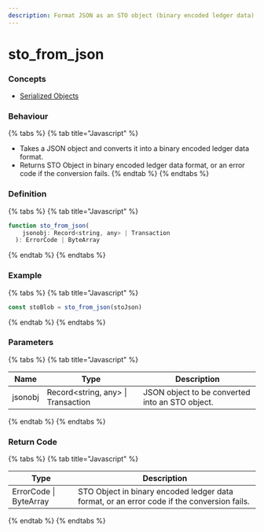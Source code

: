 ```yaml
---
description: Format JSON as an STO object (binary encoded ledger data).
---
```


# sto\_from\_json

### Concepts

* [Serialized Objects](../../../concepts/serialized-objects.md)

### Behaviour

{% tabs %}
{% tab title="Javascript" %}
* Takes a JSON object and converts it into a binary encoded ledger data format.
* Returns STO Object in binary encoded ledger data format, or an error code if the conversion fails.
{% endtab %}
{% endtabs %}



### Definition

{% tabs %}
{% tab title="Javascript" %}
```javascript
function sto_from_json(
    jsonobj: Record<string, any> | Transaction
  ): ErrorCode | ByteArray
```
{% endtab %}
{% endtabs %}



### Example

{% tabs %}
{% tab title="Javascript" %}
```javascript
const stoBlob = sto_from_json(stoJson)
```
{% endtab %}
{% endtabs %}



### Parameters

{% tabs %}
{% tab title="Javascript" %}


| Name    | Type                                | Description                                     |
| ------- | ----------------------------------- | ----------------------------------------------- |
| jsonobj | Record\<string, any> \| Transaction | JSON object to be converted into an STO object. |
{% endtab %}
{% endtabs %}



### Return Code

{% tabs %}
{% tab title="Javascript" %}


| Type                   | Description                                                                                |
| ---------------------- | ------------------------------------------------------------------------------------------ |
| ErrorCode \| ByteArray | STO Object in binary encoded ledger data format, or an error code if the conversion fails. |
{% endtab %}
{% endtabs %}

